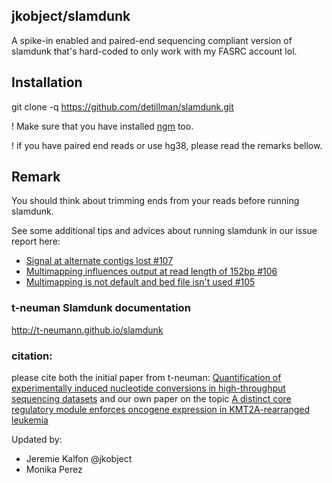 ## jkobject/slamdunk

A spike-in enabled and paired-end sequencing compliant version of slamdunk that's hard-coded to only work with my FASRC account lol.

## Installation

git clone -q https://github.com/detillman/slamdunk.git

! Make sure that you have installed [ngm](https://github.com/Cibiv/NextGenMap/wiki) too.

! if you have paired end reads or use hg38, please read the remarks bellow.

## Remark

You should think about trimming ends from your reads before running slamdunk.

See some additional tips and advices about running slamdunk in our issue report here:

- [Signal at alternate contigs lost #107](https://github.com/t-neumann/slamdunk/issues/107)
- [Multimapping influences output at read length of 152bp #106](https://github.com/t-neumann/slamdunk/issues/106)
- [Multimapping is not default and bed file isn't used #105](https://github.com/t-neumann/slamdunk/issues/105)


### t-neuman Slamdunk documentation

http://t-neumann.github.io/slamdunk

### citation:

please cite both the initial paper from t-neuman: [Quantification of experimentally induced nucleotide conversions in high-throughput sequencing datasets](https://bmcbioinformatics.biomedcentral.com/articles/10.1186/s12859-019-2849-7) and our own paper on the topic [A distinct core regulatory module enforces oncogene expression in KMT2A-rearranged leukemia](https://www.biorxiv.org/content/10.1101/2021.08.03.454902v1.abstract)

Updated by:
- Jeremie Kalfon @jkobject
- Monika Perez
